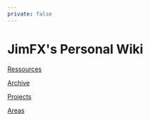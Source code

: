 ```yaml
---
private: false
---
```

# JimFX's Personal Wiki

[Ressources](Ressources)

[Archive](Archive)

[Projects](Projects)

[Areas](Areas)
